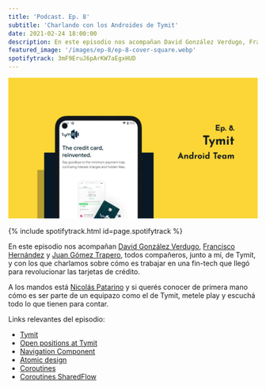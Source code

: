 ```yaml
---
title: 'Podcast. Ep. 8'
subtitle: 'Charlando con los Androides de Tymit'
date: 2021-02-24 18:00:00
description: En este episodio nos acompañan David González Verdugo, Francisco Hernández y Juan Gómez Trapero todos compañeros de Tymit.
featured_image: '/images/ep-8/ep-8-cover-square.webp'
spotifytrack: 3mF9EruJ6pArKW7aEgxHUD
---
```


![](/images/ep-8/cover-ep-8.webp)

{% include spotifytrack.html id=page.spotifytrack %}

En este episodio nos acompañan [David González Verdugo](https://twitter.com/davidfnt), [Francisco Hernández](https://twitter.com/moskisXM) y [Juan Gómez Trapero](https://twitter.com/JuanGomez_Inf), 
todos compañeros, junto a mí, de Tymit, y con los que charlamos sobre cómo es trabajar en una fin-tech que llegó para revolucionar las tarjetas de crédito.

A los mandos está [Nicolás Patarino](https://twitter.com/npatarino) y si querés conocer de primera mano cómo es ser 
parte de un equipazo como el de Tymit, metele play y escuchá todo lo que tienen para contar.

Links relevantes del episodio:

* [Tymit](https://tymit.com/)
* [Open positions at Tymit](https://apply.workable.com/tymit/)
* [Navigation Component](https://developer.android.com/guide/navigation/navigation-getting-started)
* [Atomic design](https://www.uifrommars.com/atomic-design-ventajas/)
* [Coroutines](https://developer.android.com/kotlin/coroutines)
* [Coroutines SharedFlow](https://kotlin.github.io/kotlinx.coroutines/kotlinx-coroutines-core/kotlinx.coroutines.flow/-shared-flow/)
